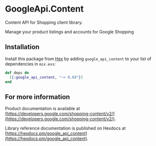 # GoogleApi.Content

Content API for Shopping client library.

Manage your product listings and accounts for Google Shopping

## Installation

Install this package from [Hex](https://hex.pm) by adding
`google_api_content` to your list of dependencies in `mix.exs`:

```elixir
def deps do
  [{:google_api_content, "~> 0.69"}]
end
```

## For more information

Product documentation is available at [https://developers.google.com/shopping-content/v2/](https://developers.google.com/shopping-content/v2/).

Library reference documentation is published on Hexdocs at
[https://hexdocs.pm/google_api_content](https://hexdocs.pm/google_api_content).
